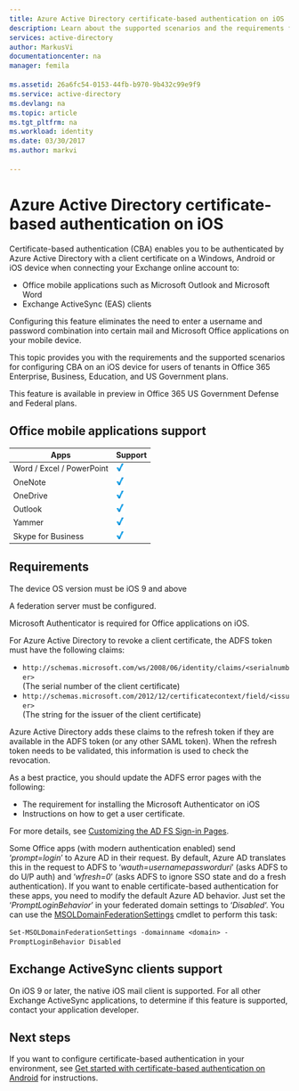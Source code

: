 ```yaml
---
title: Azure Active Directory certificate-based authentication on iOS | Microsoft Docs
description: Learn about the supported scenarios and the requirements for configuring certificate-based authentication in solutions with iOS devices
services: active-directory
author: MarkusVi
documentationcenter: na
manager: femila

ms.assetid: 26a6fc54-0153-44fb-b970-9b432c99e9f9
ms.service: active-directory
ms.devlang: na
ms.topic: article
ms.tgt_pltfrm: na
ms.workload: identity
ms.date: 03/30/2017
ms.author: markvi

---
```

# Azure Active Directory certificate-based authentication on iOS

Certificate-based authentication (CBA) enables you to be authenticated by Azure Active Directory with a client certificate on a Windows, Android or iOS device when connecting your Exchange online account to: 

- Office mobile applications such as Microsoft Outlook and Microsoft Word   
- Exchange ActiveSync (EAS) clients 

Configuring this feature eliminates the need to enter a username and password combination into certain mail and Microsoft Office applications on your mobile device. 

This topic provides you with the requirements and the supported scenarios for configuring CBA on an iOS device for users of tenants in Office 365 Enterprise, Business, Education, and US Government plans. 

This feature is available in preview in Office 365 US Government Defense and Federal plans.




## Office mobile applications support

| Apps | Support |
| --- | --- |
| Word / Excel / PowerPoint |![Check][1] |
| OneNote |![Check][1] |
| OneDrive |![Check][1] |
| Outlook |![Check][1] |
| Yammer |![Check][1] |
| Skype for Business |![Check][1] |

## Requirements 

The device OS version must be iOS 9 and above 

A federation server must be configured.  

Microsoft Authenticator is required for Office applications on iOS.  

For Azure Active Directory to revoke a client certificate, the ADFS token must have the following claims:  

- `http://schemas.microsoft.com/ws/2008/06/identity/claims/<serialnumber>`  
  (The serial number of the client certificate) 
- `http://schemas.microsoft.com/2012/12/certificatecontext/field/<issuer>`  
  (The string for the issuer of the client certificate) 

Azure Active Directory adds these claims to the refresh token if they are available in the ADFS token (or any other SAML token). When the refresh token needs to be validated, this information is used to check the revocation. 

As a best practice, you should update the ADFS error pages with the following:

- The requirement for installing the Microsoft Authenticator on iOS
- Instructions on how to get a user certificate. 

For more details, see [Customizing the AD FS Sign-in Pages](https://technet.microsoft.com/library/dn280950.aspx).

Some Office apps (with modern authentication enabled) send ‘*prompt=login*’ to Azure AD in their request. By default, Azure AD translates this in the request to ADFS to ‘*wauth=usernamepassworduri*’ (asks ADFS to do U/P auth) and ‘*wfresh=0*’ (asks ADFS to ignore SSO state and do a fresh authentication). If you want to enable certificate-based authentication for these apps, you need to modify the default Azure AD behavior. Just set the ‘*PromptLoginBehavior*’ in your federated domain settings to ‘*Disabled*‘. 
You can use the [MSOLDomainFederationSettings](https://docs.microsoft.com/en-us/powershell/msonline/v1/set-msoldomainfederationsettings) cmdlet to perform this task:

`Set-MSOLDomainFederationSettings -domainname <domain> -PromptLoginBehavior Disabled`
  

## Exchange ActiveSync clients support
On iOS 9 or later, the native iOS mail client is supported. For all other Exchange ActiveSync applications, to determine if this feature is supported, contact your application developer.  


## Next steps

If you want to configure certificate-based authentication in your environment, see [Get started with certificate-based authentication on Android](active-directory-certificate-based-authentication-get-started.md) for instructions.


<!--Image references-->
[1]: ./media/active-directory-certificate-based-authentication-ios/ic195031.png

